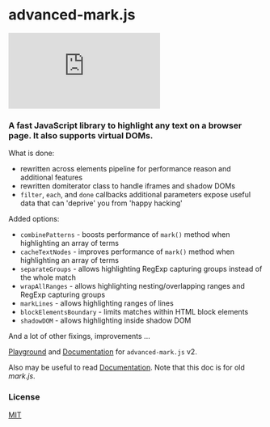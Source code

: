 # advanced-mark.js

[![npm](https://img.shields.io/npm/v/advanced-mark.js)](https://www.npmjs.com/package/advanced-mark.js)

### A fast JavaScript library to highlight any text on a browser page. It also supports virtual DOMs.

What is done:
* rewritten across elements pipeline for performance reason and additional features
* rewritten domiterator class to handle iframes and shadow DOMs
* `filter`, `each`, and `done` callbacks additional parameters expose useful data that can 'deprive' you from 'happy hacking'

Added options:
* `combinePatterns` - boosts performance of `mark()` method when highlighting an array of terms
* `cacheTextNodes` - improves performance of `mark()` method when highlighting an array of terms
* `separateGroups` - allows highlighting RegExp capturing groups instead of the whole match
* `wrapAllRanges` - allows highlighting nesting/overlapping ranges and RegExp capturing groups
* `markLines` - allows highlighting ranges of lines
* `blockElementsBoundary` - limits matches within HTML block elements
* `shadowDOM` - allows highlighting inside shadow DOM

And a lot of other fixings, improvements ...

[Playground](https://angezid.github.io/advanced-mark.js/playground) and
[Documentation](https://angezid.github.io/advanced-mark.js/doc-v2) for `advanced-mark.js` v2.

Also may be useful to read [Documentation](https://markjs.io/). Note that this doc is for old *mark.js*.

### License

[MIT](LICENSE)

